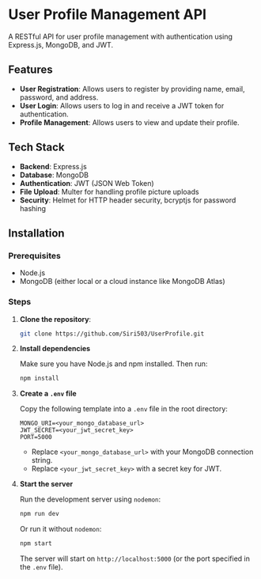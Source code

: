 # User Profile Management API

A RESTful API for user profile management with authentication using Express.js, MongoDB, and JWT.

## Features

- **User Registration**: Allows users to register by providing name, email, password, and address.
- **User Login**: Allows users to log in and receive a JWT token for authentication.
- **Profile Management**: Allows users to view and update their profile.

## Tech Stack

- **Backend**: Express.js
- **Database**: MongoDB
- **Authentication**: JWT (JSON Web Token)
- **File Upload**: Multer for handling profile picture uploads
- **Security**: Helmet for HTTP header security, bcryptjs for password hashing

## Installation

### Prerequisites

- Node.js
- MongoDB (either local or a cloud instance like MongoDB Atlas)

### Steps

1. **Clone the repository**:
   ```bash
   git clone https://github.com/Siri503/UserProfile.git
2. **Install dependencies**

    Make sure you have Node.js and npm installed. Then run:

    ```bash
    npm install
    ```

3. **Create a `.env` file**

    Copy the following template into a `.env` file in the root directory:

    ```
    MONGO_URI=<your_mongo_database_url>
    JWT_SECRET=<your_jwt_secret_key>
    PORT=5000
    ```

    - Replace `<your_mongo_database_url>` with your MongoDB connection string.
    - Replace `<your_jwt_secret_key>` with a secret key for JWT.

4. **Start the server**

    Run the development server using `nodemon`:

    ```bash
    npm run dev
    ```

    Or run it without `nodemon`:

    ```bash
    npm start
    ```

    The server will start on `http://localhost:5000` (or the port specified in the `.env` file).



